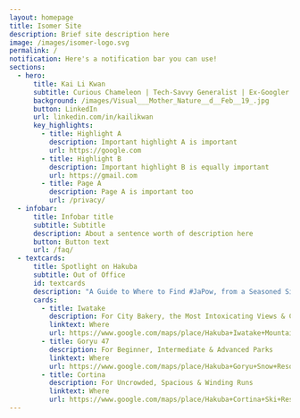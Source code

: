 ```yaml
---
layout: homepage
title: Isomer Site
description: Brief site description here
image: /images/isomer-logo.svg
permalink: /
notification: Here's a notification bar you can use!
sections:
  - hero:
      title: Kai Li Kwan
      subtitle: Curious Chameleon | Tech-Savvy Generalist | Ex-Googler
      background: /images/Visual___Mother_Nature__d__Feb__19_.jpg
      button: LinkedIn
      url: linkedin.com/in/kailikwan
      key_highlights:
        - title: Highlight A
          description: Important highlight A is important
          url: https://google.com
        - title: Highlight B
          description: Important highlight B is equally important
          url: https://gmail.com
        - title: Page A
          description: Page A is important too
          url: /privacy/
  - infobar:
      title: Infobar title
      subtitle: Subtitle
      description: About a sentence worth of description here
      button: Button text
      url: /faq/
  - textcards:
      title: Spotlight on Hakuba
      subtitle: Out of Office
      id: textcards
      description: "A Guide to Where to Find #JaPow, from a Seasoned Singaporean"
      cards:
        - title: Iwatake
          description: For City Bakery, the Most Intoxicating Views & Cosplayers
          linktext: Where
          url: https://www.google.com/maps/place/Hakuba+Iwatake+Mountain+Resort/@36.7168942,137.8562573,17z/data=!4m6!3m5!1s0x5ff7cdcf766e54cb:0x4ec9a7c7f2abf1e8!8m2!3d36.7168942!4d137.8588322!16s%2Fg%2F11fcqs__25?entry=ttu
        - title: Goryu 47
          description: For Beginner, Intermediate & Advanced Parks
          linktext: Where
          url: https://www.google.com/maps/place/Hakuba+Goryu+Snow+Resort/@36.662937,137.836664,17z/data=!4m16!1m9!3m8!1s0x5ff7d052042f8da3:0xf19888e37943ae34!2sHakuba+Goryu+Snow+Resort!8m2!3d36.662937!4d137.836664!9m1!1b1!16s%2Fg%2F1239cspl!3m5!1s0x5ff7d052042f8da3:0xf19888e37943ae34!8m2!3d36.662937!4d137.836664!16s%2Fg%2F1239cspl?entry=ttu
        - title: Cortina
          description: For Uncrowded, Spacious & Winding Runs
          linktext: Where
          url: https://www.google.com/maps/place/Hakuba+Cortina+Ski+Resort/@36.7770681,137.8825704,17z/data=!4m16!1m9!3m8!1s0x5ff633664a2a1259:0x5051f369ab91dc28!2sHakuba+Cortina+Ski+Resort!8m2!3d36.7770681!4d137.8851453!9m1!1b1!16s%2Fg%2F120n82k2!3m5!1s0x5ff633664a2a1259:0x5051f369ab91dc28!8m2!3d36.7770681!4d137.8851453!16s%2Fg%2F120n82k2?entry=ttu
---
```

